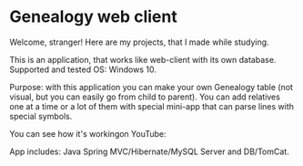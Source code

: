 # Genealogy web client
Welcome, stranger! 
Here are my projects, that I made while studying.

This is an application, that works like web-client with its own database. Supported and tested OS: Windows 10.

Purpose: with this application you can make your own Genealogy table (not visual, but you can easily go from child to parent).
You can add relatives one at a time or a lot of them with special mini-app that can parse lines with special symbols.

You can see how it's workingon YouTube:

App includes: Java Spring MVC/Hibernate/MySQL Server and DB/TomCat.
